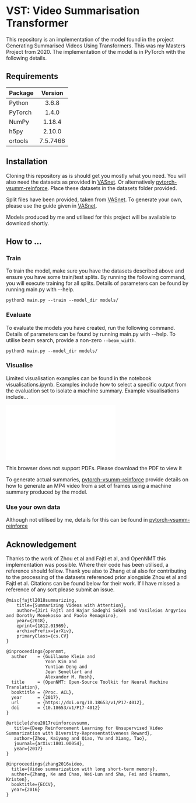 # VST: Video Summarisation Transformer
This repository is an implementation of the model found in the project Generating Summarised Videos Using Transformers.
This was my Masters Project from 2020. The implementation of the model is in PyTorch with the following details.

## Requirements

| Package | Version  |
| ------- | :------: |
| Python  |  3.6.8   |
| PyTorch |  1.4.0   |
|  NumPy  |  1.18.4  |
|  h5py   |  2.10.0  |
| ortools | 7.5.7466 |

## Installation
Cloning this repository as is should get you mostly what you need. You will also need the datasets as provided
in [VASnet](https://github.com/ok1zjf/VASNet#datasets-and-pretrained-models). Or alternatively [pytorch-vsumm-reinforce](https://github.com/KaiyangZhou/pytorch-vsumm-reinforce). Place these datasets in the datasets folder provided.

Split files have been provided, taken from [VASnet](https://github.com/ok1zjf/VASNet/tree/master/splits). To generate your own, please use the guide given in [VASnet](https://github.com/ok1zjf/VASNet#training).

Models produced by me and utilised for this project will be available to download shortly.

## How to ...
### Train
To train the model, make sure you have the datasets described above and ensure you have some train/test splits.
By running the following command, you will execute training for all splits. Details of parameters can be found by running main.py with --help.

```python3 main.py --train --model_dir models/```

### Evaluate
To evaluate the models you have created, run the following command. Details of parameters can be found by running main.py with --help. To utilise beam search, provide a non-zero ``--beam_width``.

```python3 main.py --model_dir models/```

### Visualise
Limited visualisation examples can be found in the notebook visualisations.ipynb. Examples include how to select a specific output from the evaluation set to isolate a machine summary. Example visualisations include...

<object data="./images/attention_visual_decoder.pdf" type="application/pdf" width="40%" height="40%">
    <embed src="./images/attention_visual_decoder.pdf">
        <p>This browser does not support PDFs. Please download the PDF to view it</p>
    </embed>
</object>

To generate actual summaries, [pytorch-vsumm-reinforce](https://github.com/KaiyangZhou/pytorch-vsumm-reinforce#visualize-summary) provide details on how to generate an MP4 video from a set of frames using a machine summary produced by the model.

### Use your own data
Although not utilised by me, details for this can be found in [pytorch-vsumm-reinforce](https://github.com/KaiyangZhou/pytorch-vsumm-reinforce#how-to-use-your-own-data)

## Acknowledgement
Thanks to the work of Zhou et al and Fajtl et al, and OpenNMT this implementation was possible. Where their code has been utilised, a reference should follow. Thank you also to Zhang et al also for contributing to the processing of the datasets referenced prior alongside Zhou et al and Fajtl et al. Citations can be found below for their work. If I have missed a reference of any sort please submit an issue.

```
@misc{fajtl2018summarizing,
    title={Summarizing Videos with Attention},
    author={Jiri Fajtl and Hajar Sadeghi Sokeh and Vasileios Argyriou and Dorothy Monekosso and Paolo Remagnino},
    year={2018},
    eprint={1812.01969},
    archivePrefix={arXiv},
    primaryClass={cs.CV}
}
```

```
@inproceedings{opennmt,
  author    = {Guillaume Klein and
               Yoon Kim and
               Yuntian Deng and
               Jean Senellart and
               Alexander M. Rush},
  title     = {OpenNMT: Open-Source Toolkit for Neural Machine Translation},
  booktitle = {Proc. ACL},
  year      = {2017},
  url       = {https://doi.org/10.18653/v1/P17-4012},
  doi       = {10.18653/v1/P17-4012}
}
```
```
@article{zhou2017reinforcevsumm,
   title={Deep Reinforcement Learning for Unsupervised Video Summarization with Diversity-Representativeness Reward},
   author={Zhou, Kaiyang and Qiao, Yu and Xiang, Tao},
   journal={arXiv:1801.00054},
   year={2017}
}
```
```
@inproceedings{zhang2016video,
  title={Video summarization with long short-term memory},
  author={Zhang, Ke and Chao, Wei-Lun and Sha, Fei and Grauman, Kristen},
  booktitle={ECCV},
  year={2016}
}
```
